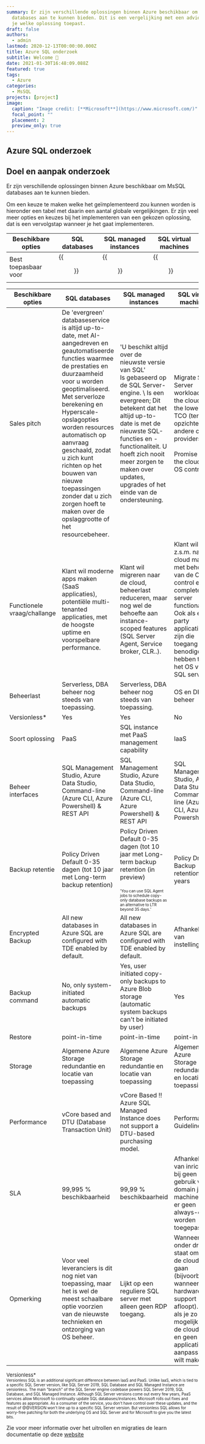```yaml
---
summary: Er zijn verschillende oplossingen binnen Azure beschikbaar om MsSQL
  databases aan te kunnen bieden. Dit is een vergelijking met een advies wanneer
  je welke oplossing toepast.
draft: false
authors:
  - admin
lastmod: 2020-12-13T00:00:00.000Z
title: Azure SQL onderzoek
subtitle: Welcome 👋
date: 2021-01-30T16:48:09.088Z
featured: true
tags:
  - Azure
categories:
  - MsSQL
projects: [project]
image:
  caption: "Image credit: [**Microsoft**](https://www.microsoft.com/)"
  focal_point: ""
  placement: 2
  preview_only: true
---
```

## Azure SQL onderzoek

## Doel en aanpak onderzoek
Er zijn verschillende oplossingen binnen Azure beschikbaar om MsSQL databases aan te kunnen bieden.

Om een keuze te maken welke het geïmplementeerd zou kunnen worden is hieronder een tabel met daarin een aantal globale vergelijkingen. Er zijn veel meer opties en keuzes bij het implementeren van een gekozen oplossing, dat is een vervolgstap wanneer je het gaat implementeren.

| Beschikbare opties | SQL databases | SQL managed instances | SQL virtual machines |
|----|----|----|----|
| Best toepasbaar voor | {{<figure library="true" src="azure_sql/sql-db.png" title="Azure SQL Database">}} | {{<figure library="true" src="azure_sql/sql-managed-instance.png" title="Azure SQL Managed Instance">}} | {{<figure library="true" src="azure_sql/sql-vm.png" title="Azure SQL VM">}} |

| Beschikbare opties | SQL databases | SQL managed instances | SQL virtual machines |
|----|----|----|----|
| Sales pitch | De 'evergreen' databaseservice is altijd up-to-date, met AI-aangedreven en geautomatiseerde functies waarmee de prestaties en duurzaamheid voor u worden geoptimaliseerd. Met serverloze berekening en Hyperscale-opslagopties worden resources automatisch op aanvraag geschaald, zodat u zich kunt richten op het bouwen van nieuwe toepassingen zonder dat u zich zorgen hoeft te maken over de opslaggrootte of het resourcebeheer. | <p>'U beschikt altijd over de nieuwste versie van SQL'<br/> Is gebaseerd op de SQL Server-engine. \\ Is een evergreen; Dit betekent dat het altijd up-to-date is met de nieuwste SQL-functies en -functionaliteit. U hoeft zich nooit meer zorgen te maken over updates, upgrades of het einde van de ondersteuning.</p> | Migrate SQL Server workloads to the cloud at the lowest TCO (ten opzichte van andere cloud providers). <BR> <BR>Promise of the cloud & OS control. |
| Functionele vraag/challange | Klant wil moderne apps maken (SaaS applicaties), potentiële multi-tenanted applicaties, met de hoogste uptime en voorspelbare performance. | Klant wil migreren naar de cloud, beheerlast reduceren, maar nog wel de behoefte aan instance-scoped features (SQL Server Agent, Service broker, CLR..). | Klant wil z.s.m. naar de cloud maar met behoud van de OS control en complete SQL server functionaliteit. Ook als er 3rd party applicaties zijn die toegang benodigd hebben tot het OS van de SQL server. |
| Beheerlast | Serverless, DBA beheer nog steeds van toepassing. | Serverless, DBA beheer nog steeds van toepassing. | OS en DBA beheer |
| Versionless* | Yes | Yes | No |
| Soort oplossing | PaaS | SQL instance met PaaS management capability | IaaS |
| Beheer interfaces | SQL Management Studio, Azure Data Studio, Command-line (Azure CLI, Azure Powershell) & REST API | SQL Management Studio, Azure Data Studio, Command-line (Azure CLI, Azure Powershell) & REST API | SQL Management Studio, Azure Data Studio, Command-line (Azure CLI, Azure Powershell) |
| Backup retentie | Policy Driven Default 0-35 dagen (tot 10 jaar met Long-term backup retention) | Policy Driven Default 0-35 dagen (tot 10 jaar met Long-term backup retention (in preview)<BR><BR><font size="1">'You can use SQL Agent jobs to schedule copy-only database backups as an alternative to LTR beyond 35 days.' | Policy Driven Backup retention for years |
| Encrypted Backup | All new databases in Azure SQL are configured with TDE enabled by default. | All new databases in Azure SQL are configured with TDE enabled by default. | Afhankelijk van instellingen |
| Backup command | No, only system-initiated automatic backups | Yes, user initiated copy-only backups to Azure Blob storage (automatic system backups can't be initiated by user) | Yes |
| Restore | point-in-time | point-in-time | point-in-time |
| Storage | Algemene Azure Storage redundantie en locatie van toepassing | Algemene Azure Storage redundantie en locatie van toepassing | Algemene Azure Storage redundantie en locatie van toepassing |
| Performance | vCore based and DTU (Database Transaction Unit) | vCore Based !! Azure SQL Managed Instance does not support a DTU-based purchasing model. | Performance Guidelines |
| SLA | 99,995 % beschikbaarheid | 99,99 % beschikbaarheid | Afhankelijk van inrichting bij geen gebruik van domain joined machines kan er geen always-on worden toegepast) |
| Opmerking | Voor veel leveranciers is dit nog niet van toepassing, maar het is wel de meest schaalbare optie voorzien van de nieuwste technieken en ontzorging van OS beheer. | Lijkt op een reguliere SQL server met alleen geen RDP toegang. | Wanneer je onder druk staat om naar de cloud te gaan (bijvoorbeeld wanneer hardware support afloopt). Of als je zo snel mogelijk naar de cloud wilt en geen grote applicatieve aanpassingen wilt maken. |

<font size="2">Versionless*</font><BR>
<font size="1">Versionless SQL is an additional significant difference between IaaS and PaaS. Unlike IaaS, which is tied to a specific SQL Server version, like SQL Server 2019, SQL Database and SQL Managed Instance are versionless. The main "branch" of the SQL Server engine codebase powers SQL Server 2019, SQL Database, and SQL Managed Instance. Although SQL Server versions come out every few years, PaaS services allow Microsoft to continually update SQL databases/instances. Microsoft rolls out fixes and features as appropriate. As a consumer of the service, you don't have control over these updates, and the result of @@VERSION won't line up to a specific SQL Server version. But versionless SQL allows for worry-free patching for both the underlying OS and SQL Server and for Microsoft to give you the latest bits.</font>

Zie voor meer informatie over het uitrollen en migraties de learn documentatie op deze [website]('/#courses/azure_sql/')
